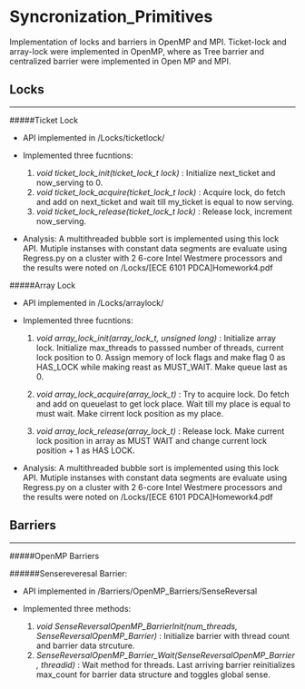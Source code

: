 # Syncronization_Primitives
Implementation of locks and barriers in OpenMP and MPI. Ticket-lock and array-lock were implemented in OpenMP, where as Tree barrier and centralized barrier were implemented in Open MP and MPI.

## Locks
------------------------
#####Ticket Lock

* API implemented in /Locks/ticketlock/
* Implemented three fucntions:

  1. *void ticket_lock_init(ticket_lock_t lock)* 	    : Initialize next_ticket and now_serving to 0.
  2. *void ticket_lock_acquire(ticket_lock_t lock)* 	: Acquire lock, do fetch and add on next_ticket and wait till my_ticket is equal to now serving.
  3. *void ticket_lock_release(ticket_lock_t lock)*	  : Release lock, increment now_serving.
  
* Analysis: A multithreaded bubble sort is implemented using this lock API. Mutiple instanses with constant data segments are evaluate using Regress.py on a cluster with 2 6-core Intel Westmere processors and the results were noted on /Locks/[ECE 6101 PDCA]Homework4.pdf

#####Array Lock
* API implemented in /Locks/arraylock/
* Implemented three fucntions:

  1. *void array_lock_init(array_lock_t, unsigned long)* : Initialize array lock. Initialize max_threads to passsed number of threads, current lock position to 0. Assign memory of lock flags and make flag 0 as HAS_LOCK while making reast as MUST_WAIT. Make queue last as 0.

  2. *void array_lock_acquire(array_lock_t)* : Try to acquire lock. Do fetch and add on queuelast to get lock place. Wait till my place is equal to must wait. Make cirrent lock position as my place. 
 
  3. *void array_lock_release(array_lock_t)* : Release lock. Make current lock position in array as MUST WAIT and change current lock position + 1 as HAS LOCK.
  
* Analysis: A multithreaded bubble sort is implemented using this lock API. Mutiple instanses with constant data segments are evaluate using Regress.py on a cluster with 2 6-core Intel Westmere processors and the results were noted on /Locks/[ECE 6101 PDCA]Homework4.pdf

## Barriers
------------------------
#####OpenMP Barriers

######Sensereveresal Barrier:
* API implemented in /Barriers/OpenMP_Barriers/SenseReversal
* Implemented three methods:
  
  1. *void SenseReversalOpenMP_BarrierInit(num_threads, SenseReversalOpenMP_Barrier)*	: Initialize barrier with thread count and barrier data strcuture. 
  2. *SenseReversalOpenMP_Barrier_Wait(SenseReversalOpenMP_Barrier, threadid)*	:	Wait method for threads. Last arriving barrier reinitializes max_count for barrier data structure and toggles global sense. 

